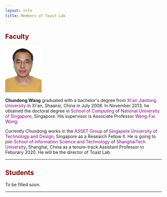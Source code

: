 ```yaml
---
layout: info
title: Members of Toast Lab
---
```


<h2><a name="/people/faculty"><font color="maroon">Faculty</font></a></h2>
<div class="news-row-left"><img src="./photos/wangc.jpg" height="150" alt="" /></div>
<div class="news-row-right2" id="prof">
<p><strong>Chundong Wang</strong> graduated with a bachelor's degree from <a href="http://www.xjtu.edu.cn/" style="text-decoration: none;" target="_blank"><font color="purple">Xi'an Jiaotong University</font></a> in Xi'an, Shaanxi, China in July 2008. In November 2013, he obtained the doctoral degree in <a href="https://www.comp.nus.edu.sg/" style="text-decoration: none;" target="_blank"><font color="purple">School of Computing</font></a> of <a href="http://www.nus.edu.sg/" style="text-decoration: none;" target="_blank"><font color="purple">National University of Singapore</font></a>, Singapore. His supervisor is Associate Professor <a href="https://www.comp.nus.edu.sg/~wongwf/" style="text-decoration: none;" target="_blank"><font color="purple">Weng-Fai Wong</font></a>.</p>

<p>Currently Chundong works in the <a href="https://asset-group.github.io/" style="text-decoration: none;" target="_blank"><font color="purple">ASSET Group</font></a> of <a href="https://www.sutd.edu.sg/" style="text-decoration: none;" target="_blank"><font color="purple">Singapore University of Technology and Design</font></a>, Singapore as a Research Fellow II. He is going to join <a href="http://sist.shanghaitech.edu.cn/" style="text-decoration: none;" target="_blank"><font color="purple">School of Information Science and Technology</font></a> of <a href="http://www.shanghaitech.edu.cn/" style="text-decoration: none;" target="_blank"><font color="purple">ShanghaiTech University</font></a>, Shanghai, China as a tenure-track Assistant Professor in Feburary 2020. He will be the director of Toast Lab.</p>
</div>

<div class="clear"></div>
<hr color="red">

<h2><a name="/people/students"><font color="maroon">Students</font></a></h2>
To be filled soon.

<div class="clear"></div>
<hr color="red">
